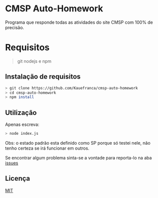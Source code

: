 # CMSP Auto-Homework

Programa que responde todas as atividades do site CMSP com 100% de precisão.

# Requisitos
> git
> nodejs e npm

## Instalação de requisitos

```bash
> git clone https://github.com/Kauefranca/cmsp-auto-homework
> cd cmsp-auto-homework
> npm install
```

## Utilização

Apenas escreva:

```bash
> node index.js
```

Obs: o estado padrão esta definido como SP porque só testei nele, não tenho certeza se irá funcionar em outros.

Se encontrar algum problema sinta-se a vontade para reporta-lo na aba [issues](https://github.com/Kauefranca/cmsp-auto-homework/issues)

## Licença

[MIT](https://github.com/Kauefranca/cmsp-auto-homework/blob/main/LICENSE)
